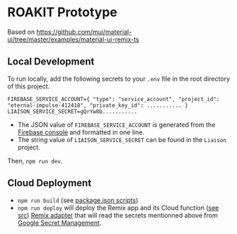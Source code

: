 # ROAKIT Prototype

Based on https://github.com/mui/material-ui/tree/master/examples/material-ui-remix-ts

## Local Development

To run locally, add the following secrets to your `.env` file in the root directory of this project.

    FIREBASE_SERVICE_ACCOUNT={ "type": "service_account", "project_id": "eternal-impulse-412418", "private_key_id": ........... }
    LIAISON_SERVICE_SECRET=gQrYw8b...........

- The JSON value of `FIREBASE_SERVICE_ACCOUNT` is generated from the
  [Firebase console](https://console.firebase.google.com/u/4/project/eternal-impulse-412418/settings/serviceaccounts/adminsdk)
  and formatted in one line.
- The string value of `LIAISON_SERVICE_SECRET` can be found in the `Liaison` project.

Then, `npm run dev`.

## Cloud Deployment

- `npm run build` (see [package.json scripts](package.json))
- `npm run deploy` will deploy the Remix app and its Cloud function
  ([see src](functions/src/index.ts))
  [Remix adapter](https://remix.run/docs/en/main/other-api/adapter) that will read the secrets
  mentionned above from
  [Google Secret Management](https://console.cloud.google.com/security/secret-manager?project=eternal-impulse-412418).
